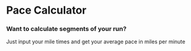 # Pace Calculator

### Want to calculate segments of your run?


Just input your mile times and get your average pace in miles per minute


